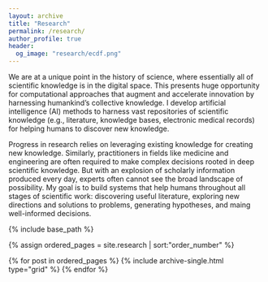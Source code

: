 ```yaml
---
layout: archive
title: "Research"
permalink: /research/
author_profile: true
header:
  og_image: "research/ecdf.png"
---
```


We are at a unique point in the history of science, where essentially all of scientific knowledge is in the digital space. This presents huge opportunity for computational approaches that augment and accelerate innovation by harnessing humankind’s collective knowledge. I develop artificial intelligence (AI) methods to harness vast repositories of scientific knowledge (e.g., literature, knowledge bases, electronic medical records) for helping humans to discover new knowledge.

Progress in research relies on leveraging existing knowledge for creating new knowledge. Similarly, practitioners in fields like medicine and engineering are often required to make complex decisions rooted in deep scientific knowledge. But with an explosion of scholarly information produced every day, experts often cannot see the broad landscape of possibility. My goal is to build systems that help humans throughout all stages of scientific work: discovering useful literature, exploring new directions and solutions to problems, generating hypotheses, and maing well-informed decisions.

<nbsp>

{% include base_path %}

{% assign ordered_pages = site.research | sort:"order_number" %}

{% for post in ordered_pages %}
  {% include archive-single.html type="grid" %}
{% endfor %}
